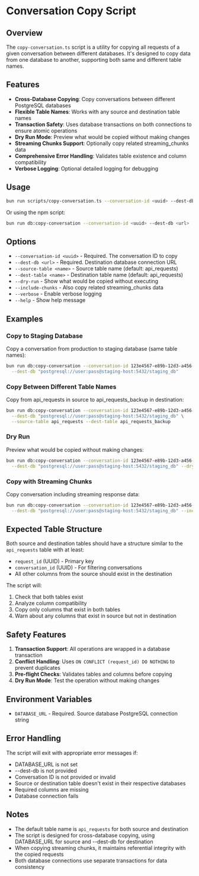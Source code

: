 # Conversation Copy Script

## Overview

The `copy-conversation.ts` script is a utility for copying all requests of a given conversation between different databases. It's designed to copy data from one database to another, supporting both same and different table names.

## Features

- **Cross-Database Copying**: Copy conversations between different PostgreSQL databases
- **Flexible Table Names**: Works with any source and destination table names
- **Transaction Safety**: Uses database transactions on both connections to ensure atomic operations
- **Dry Run Mode**: Preview what would be copied without making changes
- **Streaming Chunks Support**: Optionally copy related streaming_chunks data
- **Comprehensive Error Handling**: Validates table existence and column compatibility
- **Verbose Logging**: Optional detailed logging for debugging

## Usage

```bash
bun run scripts/copy-conversation.ts --conversation-id <uuid> --dest-db <url> [options]
```

Or using the npm script:

```bash
bun run db:copy-conversation --conversation-id <uuid> --dest-db <url> [options]
```

## Options

- `--conversation-id <uuid>` - Required. The conversation ID to copy
- `--dest-db <url>` - Required. Destination database connection URL
- `--source-table <name>` - Source table name (default: api_requests)
- `--dest-table <name>` - Destination table name (default: api_requests)
- `--dry-run` - Show what would be copied without executing
- `--include-chunks` - Also copy related streaming_chunks data
- `--verbose` - Enable verbose logging
- `--help` - Show help message

## Examples

### Copy to Staging Database

Copy a conversation from production to staging database (same table names):

```bash
bun run db:copy-conversation --conversation-id 123e4567-e89b-12d3-a456-426614174000 \
  --dest-db "postgresql://user:pass@staging-host:5432/staging_db"
```

### Copy Between Different Table Names

Copy from api_requests in source to api_requests_backup in destination:

```bash
bun run db:copy-conversation --conversation-id 123e4567-e89b-12d3-a456-426614174000 \
  --dest-db "postgresql://user:pass@staging-host:5432/staging_db" \
  --source-table api_requests --dest-table api_requests_backup
```

### Dry Run

Preview what would be copied without making changes:

```bash
bun run db:copy-conversation --conversation-id 123e4567-e89b-12d3-a456-426614174000 \
  --dest-db "postgresql://user:pass@staging-host:5432/staging_db" --dry-run
```

### Copy with Streaming Chunks

Copy conversation including streaming response data:

```bash
bun run db:copy-conversation --conversation-id 123e4567-e89b-12d3-a456-426614174000 \
  --dest-db "postgresql://user:pass@staging-host:5432/staging_db" --include-chunks
```

## Expected Table Structure

Both source and destination tables should have a structure similar to the `api_requests` table with at least:

- `request_id` (UUID) - Primary key
- `conversation_id` (UUID) - For filtering conversations
- All other columns from the source should exist in the destination

The script will:

1. Check that both tables exist
2. Analyze column compatibility
3. Copy only columns that exist in both tables
4. Warn about any columns that exist in source but not in destination

## Safety Features

1. **Transaction Support**: All operations are wrapped in a database transaction
2. **Conflict Handling**: Uses `ON CONFLICT (request_id) DO NOTHING` to prevent duplicates
3. **Pre-flight Checks**: Validates tables and columns before copying
4. **Dry Run Mode**: Test the operation without making changes

## Environment Variables

- `DATABASE_URL` - Required. Source database PostgreSQL connection string

## Error Handling

The script will exit with appropriate error messages if:

- DATABASE_URL is not set
- --dest-db is not provided
- Conversation ID is not provided or invalid
- Source or destination table doesn't exist in their respective databases
- Required columns are missing
- Database connection fails

## Notes

- The default table name is `api_requests` for both source and destination
- The script is designed for cross-database copying, using DATABASE_URL for source and --dest-db for destination
- When copying streaming chunks, it maintains referential integrity with the copied requests
- Both database connections use separate transactions for data consistency
